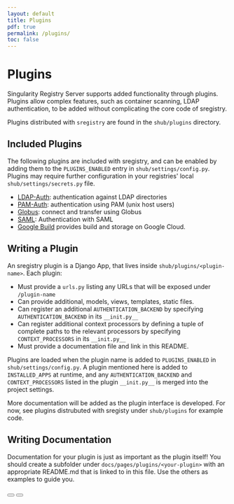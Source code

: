 ```yaml
---
layout: default
title: Plugins
pdf: true
permalink: /plugins/
toc: false
---
```


# Plugins

Singularity Registry Server supports added functionality through plugins. Plugins allow complex features,
such as container scanning, LDAP authentication, to be added without complicating the core code of
sregistry.

Plugins distributed with `sregistry` are found in the `shub/plugins` directory. 

## Included Plugins

The following plugins are included with sregistry, and can be enabled by adding them to the
`PLUGINS_ENABLED` entry in `shub/settings/config.py`. Plugins may require further configuration in
your registries' local `shub/settings/secrets.py` file.

 - [LDAP-Auth](/sregistry/plugin-ldap): authentication against LDAP directories
 - [PAM-Auth](/sregistry/plugin-pam): authentication using PAM (unix host users)
 - [Globus](/sregistry/plugin-globus): connect and transfer using Globus
 - [SAML](/sregistry/plugin-saml): Authentication with SAML
 - [Google Build](/sregistry/plugin-google-build) provides build and storage on Google Cloud.

## Writing a Plugin

An sregistry plugin is a Django App, that lives inside `shub/plugins/<plugin-name>`.
Each plugin:

 - Must provide a `urls.py` listing any URLs that will be exposed under `/plugin-name`
 - Can provide additional, models, views, templates, static files.
 - Can register an additional `AUTHENTICATION_BACKEND` by specifying `AUTHENTICATION_BACKEND` in
   its `__init.py__`
 - Can register additional context processors by defining a tuple of complete paths to the relevant processors by specifying `CONTEXT_PROCESSORS` in its `__init.py__`
 - Must provide a documentation file and link in this README.

Plugins are loaded when the plugin name is added to `PLUGINS_ENABLED` in `shub/settings/config.py`.
A plugin mentioned here is added to `INSTALLED_APPS` at runtime, and any `AUTHENTICATION_BACKEND`
and `CONTEXT_PROCESSORS` listed in the plugin `__init.py__` is merged into the project settings.

More documentation will be added as the plugin interface is developed. For now, see plugins
distrubuted with sregisty under `shub/plugins` for example code.

## Writing Documentation
Documentation for your plugin is just as important as the plugin itself! You should create a subfolder under
`docs/pages/plugins/<your-plugin>` with an appropriate README.md that is linked to in this file.
Use the others as examples to guide you.


<div>
    <a href="/sregistry/credentials"><button class="previous-button btn btn-primary"><i class="fa fa-chevron-left"></i> </button></a>
    <a href="/sregistry/interface"><button class="next-button btn btn-primary"><i class="fa fa-chevron-right"></i> </button></a>
</div><br>
